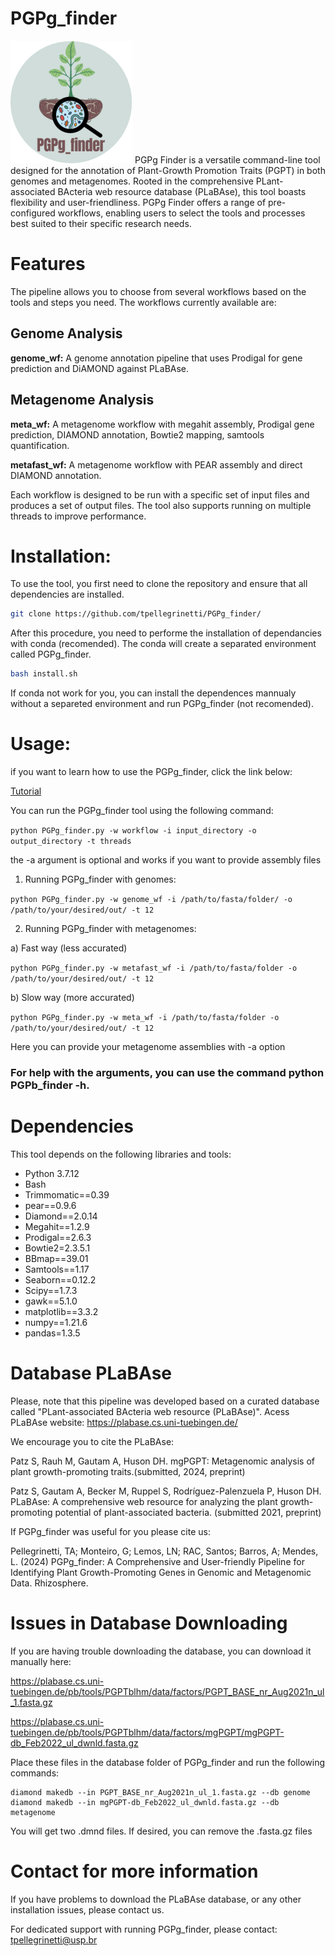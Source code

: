 # PGPg_finder
![My Image](README/logo.png)
PGPg Finder is a versatile command-line tool designed for the annotation of Plant-Growth Promotion Traits (PGPT) in both genomes and metagenomes. Rooted in the comprehensive PLant-associated BActeria web resource database (PLaBAse), this tool boasts flexibility and user-friendliness. PGPg Finder offers a range of pre-configured workflows, enabling users to select the tools and processes best suited to their specific research needs.


# Features
The pipeline allows you to choose from several workflows based on the tools and steps you need. The workflows currently available are:

## Genome Analysis
**genome_wf:** A genome annotation pipeline that uses Prodigal for gene prediction and DiAMOND against PLaBAse.

## Metagenome Analysis
**meta_wf:** A metagenome workflow with megahit assembly, Prodigal gene prediction, DIAMOND annotation, Bowtie2 mapping, samtools quantification.  

**metafast_wf:** A metagenome workflow with PEAR assembly and direct DIAMOND annotation.


Each workflow is designed to be run with a specific set of input files and produces a set of output files. The tool also supports running on multiple threads to improve performance.


# Installation:

To use the tool, you first need to clone the repository and ensure that all dependencies are installed.
```bash
git clone https://github.com/tpellegrinetti/PGPg_finder/
```
After this procedure, you need to performe the installation of dependancies with conda (recomended).
The conda will create a separated environment called PGPg_finder.
```bash
bash install.sh
```
If conda not work for you, you can install the dependences mannualy without a separeted environment and run PGPg_finder (not recomended).

# Usage:

if you want to learn how to use the PGPg_finder, click the link below:

[Tutorial](https://github.com/tpellegrinetti/PGPg_finder/blob/main/Tutorial.md)


You can run the PGPg_finder tool using the following command:

`python PGPg_finder.py -w workflow -i input_directory -o output_directory -t threads`

the -a argument is optional and works if you want to provide assembly files


1) Running PGPg_finder with genomes:

`python PGPg_finder.py -w genome_wf -i /path/to/fasta/folder/ -o /path/to/your/desired/out/ -t 12`


2) Running PGPg_finder with metagenomes:
 
a) Fast way (less accurated)

`python PGPg_finder.py -w metafast_wf -i /path/to/fasta/folder -o /path/to/your/desired/out/ -t 12`

b) Slow way (more accurated) 

`python PGPg_finder.py -w meta_wf -i /path/to/fasta/folder -o /path/to/your/desired/out/ -t 12`

Here you can provide your metagenome assemblies with -a option

### For help with the arguments, you can use the command python PGPb_finder -h. ###

# Dependencies
This tool depends on the following libraries and tools:

* Python 3.7.12
* Bash
* Trimmomatic==0.39
* pear==0.9.6
* Diamond==2.0.14
* Megahit==1.2.9
* Prodigal==2.6.3
* Bowtie2=2.3.5.1
* BBmap==39.01
* Samtools==1.17
* Seaborn==0.12.2
* Scipy==1.7.3
* gawk==5.1.0
* matplotlib==3.3.2
* numpy==1.21.6
* pandas=1.3.5  

# Database PLaBAse
Please, note that this pipeline was developed based on a curated database called "PLant-associated BActeria web resource (PLaBAse)".
Acess PLaBAse website: https://plabase.cs.uni-tuebingen.de/

We encourage you to cite the PLaBAse:

Patz S, Rauh M, Gautam A, Huson DH. mgPGPT: Metagenomic analysis of plant growth-promoting traits.(submitted, 2024, preprint)

Patz S, Gautam A, Becker M, Ruppel S, Rodríguez-Palenzuela P, Huson DH. PLaBAse: A comprehensive web resource for analyzing the plant growth-promoting potential of plant-associated bacteria. (submitted 2021, preprint)

If PGPg_finder was useful for you please cite us:

Pellegrinetti, TA; Monteiro, G; Lemos, LN; RAC, Santos; Barros, A; Mendes, L. (2024) PGPg_finder: A Comprehensive and User-friendly Pipeline for Identifying Plant Growth-Promoting Genes in Genomic and Metagenomic Data. Rhizosphere.

# Issues in Database Downloading
If you are having trouble downloading the database, you can download it manually here:

https://plabase.cs.uni-tuebingen.de/pb/tools/PGPTblhm/data/factors/PGPT_BASE_nr_Aug2021n_ul_1.fasta.gz

https://plabase.cs.uni-tuebingen.de/pb/tools/PGPTblhm/data/factors/mgPGPT/mgPGPT-db_Feb2022_ul_dwnld.fasta.gz

Place these files in the database folder of PGPg_finder and run the following commands:
```
diamond makedb --in PGPT_BASE_nr_Aug2021n_ul_1.fasta.gz --db genome
diamond makedb --in mgPGPT-db_Feb2022_ul_dwnld.fasta.gz --db metagenome
```

You will get two .dmnd files. If desired, you can remove the .fasta.gz files

# Contact for more information
If you have problems to download the PLaBAse database, or any other installation issues, please contact us.

For dedicated support with running PGPg_finder, please contact: tpellegrinetti@usp.br
